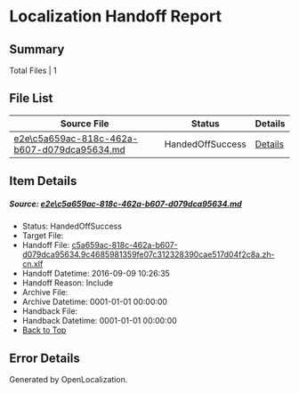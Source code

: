 # <a name='report-top'></a> Localization Handoff Report

## Summary
 Total Files | 1

## File List
 Source File | Status | Details 
 ----------- | ------ | ------- 
 [e2e\c5a659ac-818c-462a-b607-d079dca95634.md](https://github.com/OpenLocalizationTestOrg/ol-test0/blob/0c5f2cb2bb51c6158ac13cc83e0bd0179ce3969e/e2e/c5a659ac-818c-462a-b607-d079dca95634.md) | HandedOffSuccess | [Details](#68a5f9f61fade9b2fa23bef7878f7155f21509b61)

## Item Details
##### <a name='68a5f9f61fade9b2fa23bef7878f7155f21509b61'></a> Source: [e2e\c5a659ac-818c-462a-b607-d079dca95634.md](https://github.com/OpenLocalizationTestOrg/ol-test0/blob/0c5f2cb2bb51c6158ac13cc83e0bd0179ce3969e/e2e/c5a659ac-818c-462a-b607-d079dca95634.md)
* Status: HandedOffSuccess
* Target File: 
* Handoff File: [c5a659ac-818c-462a-b607-d079dca95634.9c4685981359fe07c312328390cae517d04f2c8a.zh-cn.xlf](https://github.com/OpenLocalizationTestOrg/ol-test0-handoff/blob/5d126d46bf89dfa62f22411abccdc0801a768c8d/ol-handoff/OpenLocalizationTestOrg/ol-test0-zhcn/yuwzho/ht/c5a659ac-818c-462a-b607-d079dca95634.9c4685981359fe07c312328390cae517d04f2c8a.zh-cn.xlf)
* Handoff Datetime: 2016-09-09 10:26:35
* Handoff Reason: Include
* Archive File: 
* Archive Datetime: 0001-01-01 00:00:00
* Handback File: 
* Handback Datetime: 0001-01-01 00:00:00
* [Back to Top](#report-top)


## Error Details

Generated by OpenLocalization.
